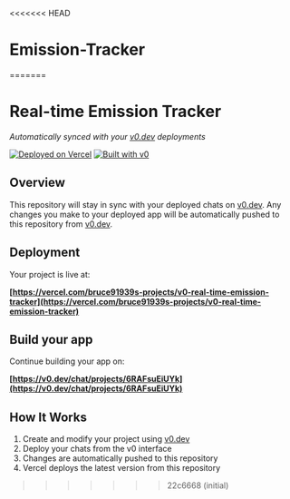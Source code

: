 <<<<<<< HEAD
# Emission-Tracker
=======
# Real-time Emission Tracker

*Automatically synced with your [v0.dev](https://v0.dev) deployments*

[![Deployed on Vercel](https://img.shields.io/badge/Deployed%20on-Vercel-black?style=for-the-badge&logo=vercel)](https://vercel.com/bruce91939s-projects/v0-real-time-emission-tracker)
[![Built with v0](https://img.shields.io/badge/Built%20with-v0.dev-black?style=for-the-badge)](https://v0.dev/chat/projects/6RAFsuEiUYk)

## Overview

This repository will stay in sync with your deployed chats on [v0.dev](https://v0.dev).
Any changes you make to your deployed app will be automatically pushed to this repository from [v0.dev](https://v0.dev).

## Deployment

Your project is live at:

**[https://vercel.com/bruce91939s-projects/v0-real-time-emission-tracker](https://vercel.com/bruce91939s-projects/v0-real-time-emission-tracker)**

## Build your app

Continue building your app on:

**[https://v0.dev/chat/projects/6RAFsuEiUYk](https://v0.dev/chat/projects/6RAFsuEiUYk)**

## How It Works

1. Create and modify your project using [v0.dev](https://v0.dev)
2. Deploy your chats from the v0 interface
3. Changes are automatically pushed to this repository
4. Vercel deploys the latest version from this repository
>>>>>>> 22c6668 (initial)
